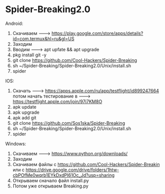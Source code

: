 # Spider-Breaking2.0

Android:
1. Скачиваем ---> https://play.google.com/store/apps/details?id=com.termux&hl=ru&gl=US
2. Заходим
3. Вводим ---> apt upfate && apt upgrade
4. pkg install git -y
5. git clone https://github.com/Cool-Hackers/Spider-Breaking
6. sh ~/Spider-Breaking/Spider-Breaking2.0/Unix/install.sh
7. spider

IOS:
1. Скачать ---> https://apps.apple.com/ru/app/testflight/id899247664 потом начать тестирование в ---> https://testflight.apple.com/join/97i7KM8O
2. apk update
3. apk upgrade
4. apk add git
5. git clone https://github.com/Sos1ska/Spider-Breaking
6. sh ~/Spider-Breaking/Spider-Breaking2.0/Unix/install.sh
7. spider

Windows:
1. Скачиваем ---> https://www.python.org/downloads/
2. Заходим
3. Скачиваем файлы с https://github.com/Cool-Hackers/Spider-Breakin или с https://drive.google.com/drive/folders/1htw-cbPOfMe0wqrb1EYkDxdPI61Oc_Jd?usp=sharing
4. Открываем сначало файл install.py
5. Потом уже открываем Breaking.py
